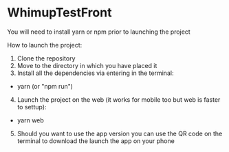 # WhimupTestFront

You will need to install yarn or npm prior to launching the project

How to launch the project:

1) Clone the repository
2) Move to the directory in which you have placed it
3) Install all the dependencies via entering in the terminal:
- yarn (or "npm run")
4) Launch the project on the web (it works for mobile too but web is faster to settup):
- yarn web

5) Should you want to use the app version you can use the QR code on the terminal to download the launch the app on your phone
